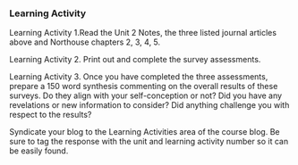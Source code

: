### **Learning Activity**

Learning Activity 1.Read the Unit 2 Notes, the three listed journal articles above and Northouse chapters 2, 3, 4, 5. 

Learning Activity 2. Print out and complete the survey assessments. 

Learning Activity 3. Once you have completed the three assessments, prepare a 150 word synthesis commenting on the overall results of these surveys. Do they align with your self-conception or not? Did you have any revelations or new information to consider? Did anything challenge you with respect to the results? 

Syndicate your blog to the Learning Activities area of the course blog. Be sure to tag the response with the unit and learning activity number so it can be easily found.




